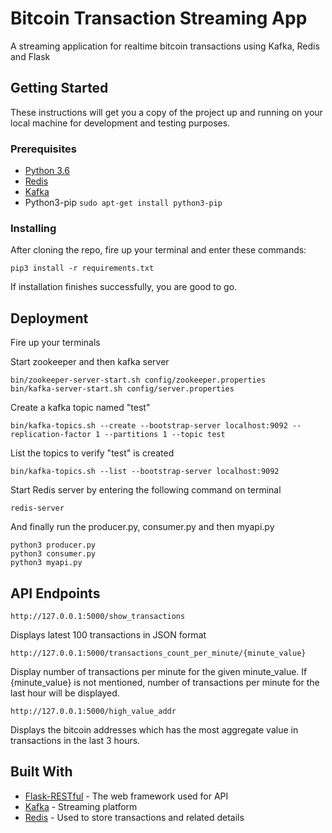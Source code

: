 # Bitcoin Transaction Streaming App

A streaming application for realtime bitcoin transactions using Kafka, Redis and Flask

## Getting Started

These instructions will get you a copy of the project up and running on your local machine for development and testing purposes.

### Prerequisites


* [Python 3.6](https://www.python.org/downloads/)
* [Redis](https://redis.io/topics/quickstart)
* [Kafka](https://kafka.apache.org/quickstart)
* Python3-pip   ```sudo apt-get install python3-pip```



### Installing


After cloning the repo, fire up your terminal and enter these commands:
```
pip3 install -r requirements.txt
```
If installation finishes successfully, you are good to go.



## Deployment

Fire up your terminals

Start zookeeper and then kafka server
```
bin/zookeeper-server-start.sh config/zookeeper.properties
bin/kafka-server-start.sh config/server.properties
```

Create a kafka topic named "test"
```
bin/kafka-topics.sh --create --bootstrap-server localhost:9092 --replication-factor 1 --partitions 1 --topic test
```

List the topics to verify "test" is created
```
bin/kafka-topics.sh --list --bootstrap-server localhost:9092
```

Start Redis server by entering the following command on terminal
```
redis-server
```

And finally run the producer.py, consumer.py and then myapi.py
```
python3 producer.py
python3 consumer.py
python3 myapi.py
```



## API Endpoints

```
http://127.0.0.1:5000/show_transactions
```
Displays latest 100 transactions in JSON format

```
http://127.0.0.1:5000/transactions_count_per_minute/{minute_value}
```
Display number of transactions per minute for the given minute_value.
If {minute_value} is not mentioned, number of transactions per minute for the last hour will be displayed.

```
http://127.0.0.1:5000/high_value_addr
```
Displays the bitcoin addresses which has the most aggregate value in transactions in the last 3 hours.




## Built With

* [Flask-RESTful](https://flask-restful.readthedocs.io/en/latest/) - The web framework used for API
* [Kafka](https://kafka.apache.org/quickstart) - Streaming platform
* [Redis](https://redis.io/topics/quickstart) - Used to store transactions and related details


